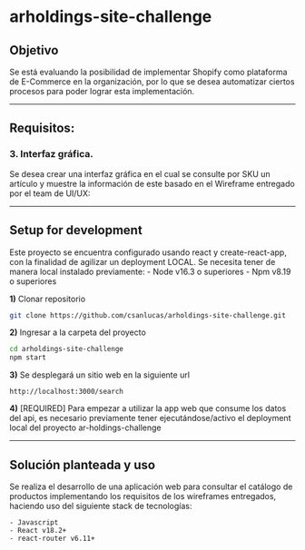 # arholdings-site-challenge

## Objetivo
Se está evaluando la posibilidad de implementar Shopify como plataforma de E-Commerce en la organización, por lo que se desea automatizar ciertos procesos para poder lograr esta implementación.

---

## Requisitos:
### **3. Interfaz gráfica.**
Se desea crear una interfaz gráfica en el cual se consulte por SKU un artículo y muestre la información de este basado en el Wireframe entregado por el team de UI/UX:

---

## **Setup for development**

Este proyecto se encuentra configurado usando react y create-react-app, con la finalidad de agilizar un deployment LOCAL. Se necesita tener de manera local instalado previamente:
    - Node v16.3 o superiores
    - Npm v8.19 o superiores

**1)** Clonar repositorio
```sh
git clone https://github.com/csanlucas/arholdings-site-challenge.git
```
**2)** Ingresar a la carpeta del proyecto
```sh
cd arholdings-site-challenge
npm start
```
**3)** Se desplegará un sitio web en la siguiente url
```
http://localhost:3000/search
```
**4)** [REQUIRED] Para empezar a utilizar la app web que consume los datos del api, es necesario previamente tener ejecutándose/activo el deployment local del proyecto ar-holdings-challenge

---

## Solución planteada y uso
Se realiza el desarrollo de una aplicación web para consultar el catálogo de productos implementando los requisitos de los wireframes entregados, haciendo uso del siguiente stack de tecnologías:

    - Javascript
    - React v18.2+
    - react-router v6.11+

